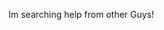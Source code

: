 Im searching help from other Guys!

<!---
HelloBroHow/HelloBroHow is a ✨ special ✨ repository because its `README.md` (this file) appears on your GitHub profile.
You can click the Preview link to take a look at your changes.
--->
